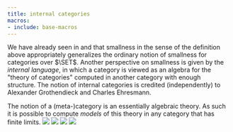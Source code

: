 ```yaml
---
title: internal categories
macros:
- include: base-macros
---
```


We have already seen in [](frct-000G) and [](frct-000L) that smallness in the
sense of the definition above appropriately generalizes the ordinary notion of
smallness for categories over $\SET$. Another perspective on smallness is given
by the *internal language*, in which a category is viewed as an algebra for the
"theory of categories" computed in another category with enough structure. The
notion of internal categories is credited (independently) to Alexander
Grothendieck and Charles Ehresmann.

The notion of a (meta-)category is an essentially algebraic theory. As such it is possible to compute *models* of this theory in any category that has finite limits.
![](frct-001A)
![](frct-000V)
![](frct-0011)
![](frct-000Z)
